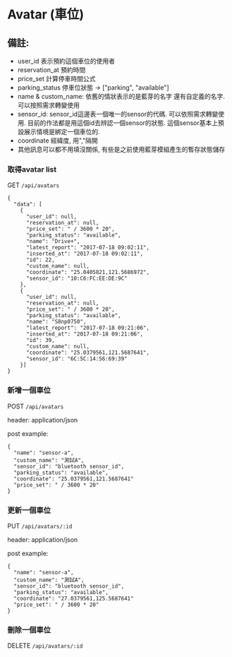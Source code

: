 # Avatar (車位)

## 備註:
* user_id 表示預約這個車位的使用者
* reservation_at 預約時間
* price_set 計算停車時間公式
* parking_status 停車位狀態 -> ["parking", "available"]
* name & custom_name: 依舊的情狀表示的是藍芽的名字 還有自定義的名字. 可以按照需求轉變使用
* sensor_id: sensor_id這邊表一個唯一的sensor的代碼. 可以依照需求轉變使用. 目前的作法都是用這個id去辨認一個sensor的狀態. 這個sensor基本上預設展示情境是綁定一個車位的.
* coordinate 經緯度, 用","隔開
* 其他訊息可以都不用填沒關係, 有些是之前使用藍芽模組產生的暫存狀態儲存

### 取得avatar list
GET `/api/avatars`

```
{
  "data": [
    {
      "user_id": null,
      "reservation_at": null,
      "price_set": " / 3600 * 20",
      "parking_status": "available",
      "name": "Drive+",
      "latest_report": "2017-07-18 09:02:11",
      "inserted_at": "2017-07-18 09:02:11",
      "id": 22,
      "custom_name": null,
      "coordinate": "25.0405821,121.5686972",
      "sensor_id": "10:C6:FC:EE:DE:9C"
    },
    {
      "user_id": null,
      "reservation_at": null,
      "price_set": " / 3600 * 20",
      "parking_status": "available",
      "name": "S8np0750",
      "latest_report": "2017-07-18 09:21:06",
      "inserted_at": "2017-07-18 09:21:06",
      "id": 39,
      "custom_name": null,
      "coordinate": "25.0379561,121.5687641",
      "sensor_id": "6C:5C:14:56:69:39"
    }]
}
```

### 新增一個車位
POST `/api/avatars`

header: application/json

post example:
```
{
  "name": "sensor-a",
  "custom_name": "測試A",
  "sensor_id": "bluetooth sensor_id",
  "parking_status": "available",
  "coordinate": "25.0379561,121.5687641"
  "price_set": " / 3600 * 20"
}
```

### 更新一個車位
PUT `/api/avatars/:id`

header: application/json

post example:
```
{
  "name": "sensor-a",
  "custom_name": "測試A",
  "sensor_id": "bluetooth sensor_id",
  "parking_status": "available",
  "coordinate": "27.0379561,125.5687641"
  "price_set": " / 3600 * 20"
}
```

### 刪除一個車位
DELETE `/api/avatars/:id`
